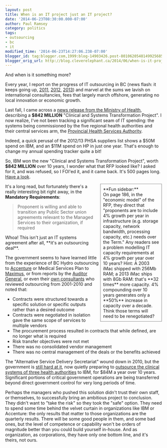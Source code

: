 ```yaml
---
layout: post
title: When is an IT project just an IT project?
date: '2014-06-23T08:30:00.000-07:00'
author: Paul Ramsey
category: politics
tags:
- outsourcing
- bc
- it
modified_time: '2014-06-23T14:27:06.238-07:00'
blogger_id: tag:blogger.com,1999:blog-14903426.post-8010620548149925685
blogger_orig_url: http://blog.cleverelephant.ca/2014/06/when-is-it-project-just-it-project.html
---
```


And when is it something more?

Every year, I report on the progress of IT outsourcing in BC (news flash: it keeps going up, [2011](http://blog.cleverelephant.ca/2011/06/outsourcing-in-bc.html), [2012](http://blog.cleverelephant.ca/2012/07/bc-it-outsourcing-update.html), [2013](http://blog.cleverelephant.ca/2013/07/bc-it-outsourcing-201213.html)) and marvel at the sums we lavish on international consultancies, fees that largely march offshore, generating no local innovation or economic growth.

Last fall, I came across a [news release from the Ministry of Health](http://www.health.gov.bc.ca/library/publications/year/2013/capital-project-plan-clinical-systems-transformation.pdf), describing a **$842 MILLION** "Clinical and Systems Transformation Project". I now realize, I've not been tracking a significant seam of IT spending: the systems being commissioned by the five regional health authorities and their central services arm, the [Provincial Health Services Authority](https://www.phsa.ca). 

Indeed, a quick perusal of the 2012/13 PHSA suppliers list shows a $50M spend on IBM, and an $11M spend on HP in just one year. That's enough to change my annual spending tracker quite a bit!

So, IBM won the new "Clinical and Systems Transformation Project", worth **$842 MILLION** over 10 years, I wonder what that RFP looked like? I asked for it, and was refused, so I FOI'ed it, and it came back. It's 500 pages long. [Have a look](http://s3.cleverelephant.ca.s3.amazonaws.com/PHSA%200017-14%20All%20Records%20(Redline).pdf).

<div style='padding: 8px; margin-left: 5px; width: 180px; border: solid 1px grey; float: right;'>**Fun sidebar:**<br/>On page 186, in the "economic model" of the RFP, they direct that "proponents are to include 4% growth per year in infrastructure (e.g. storage capacity, network bandwidth, processing capacity, etc.) needs over the Term." Any readers see a problem modelling IT capacity requirements at 4% growth per year over 10 years? Hint: A 2003 iMac shipped with 256Mb RAM; a 2013 iMac ships with 8Gb RAM: that's **32 times** more capacity. 4% compounding over 10 years generates only a **50%** increase in capacity over a decade. Think those terms will need to be renegotiated?</div>

It's a long read, but fortunately there's a really interesting bit right away, in the **Mandatory Requirements**:

> Proponent is willing and able to transition any Public Sector union agreements relevant to the Managed Services to their organization, if required

 <p>Whoa! This isn't just an IT systems agreement after all, **it's an outsourcing deal**.

The government seems to have learned little from the experience of BC Hydro outsourcing to [Accenture](http://thetyee.ca/Opinion/2010/06/21/HydroContract/) or Medical Services Plan to [Maximus](http://www.huffingtonpost.ca/2013/02/28/outsourced-bc-msp-pharmacare-contracts_n_2783669.html), or from reports by the [Auditor General](http://www.bcauditor.com/pubs/2013/report11/health-benefits-operations-are-expected-benefits-being-a), or even their [own consultants](http://docs.openinfo.gov.bc.ca/D15989813A_Response_Package_CTZ-2012-00104.PDF) who reviewed outsourcing from 2001-2010 and noted that:

* Contracts were structured towards a specific solution or specific outputs rather than a desired outcome
* Contracts were negotiated in isolation gave the same scope of services to multiple vendors
* The procurement process resulted in contracts that while defined, are no longer what is required
* Risk transfer objectives were not met
* There was no consolidated vendor management
* There was no central management of the deals or the benefits achieved

The "Alternative Service Delivery Secretariat" wound down in 2010, but the government is [still hard at it](http://www.cio.gov.bc.ca/cio/strategic_partnerships/office/ASD_Summaries_Reports.page?/), now quietly preparing to [outsource the clinical systems of three health authorities](http://www.health.gov.bc.ca/library/publications/year/2013/capital-project-plan-clinical-systems-transformation.pdf) to IBM, for $84M a year over 10 years. Significant portions of critical government operations are being transferred beyond direct government control for very long periods of time.

Perhaps the managers who pushed this solution didn't trust their own staff, or themselves, to successfully bring an ambitious project to conclusion. They didn't want to "take the risk" so they took the "safe" option. They need to spend some time behind the velvet curtain in organizations like IBM or Accenture: the only results that matter to those organizations are the quarterly results. There will be some good people in them, and some bad ones, but the level of competence or capability won't be orders of magnitude better than you could build yourself in-house. And as organization, as corporations, they have only one bottom line, and it's theirs, not ours.
